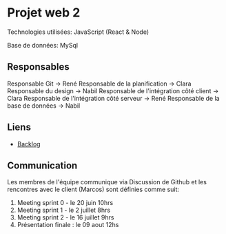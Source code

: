 # Projet web 2

Technologies utilisées: JavaScript (React & Node)

Base de données: MySql


## Responsables

 Responsable Git -> René
 Responsable de la planification -> Clara
 Responsable du design -> Nabil
 Responsable de l'intégration côté client -> Clara
 Responsable de l'intégration côté serveur -> René
 Responsable de la base de données -> Nabil


 ## Liens

 - [Backlog](https://docs.google.com/spreadsheets/d/1sYJNUpcInXHTK_KAUwymFfKo4TPzay-VUz6b_OwGOQk/edit?gid=0#gid=0)

## Communication

Les membres de l'équipe communique via Discussion de Github et les rencontres avec le client (Marcos) sont définies comme suit:
1. Meeting sprint 0 - le 20 juin 10hrs
2. Meeting sprint 1 - le 2 juillet 8hrs
3. Meeting sprint 2 - le 16 juillet 9hrs
4. Présentation finale : le 09 aout 12hs



